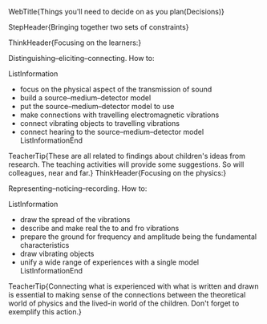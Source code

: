 WebTitle{Things you&apos;ll need to decide on as you plan(Decisions)}

StepHeader{Bringing together two sets of constraints}

ThinkHeader{Focusing on the learners:}

Distinguishing&ndash;eliciting&ndash;connecting. How to:

ListInformation
- focus on the physical aspect of the transmission of sound
- build a source&ndash;medium&ndash;detector model
- put the source&ndash;medium&ndash;detector model to use
- make connections with travelling electromagnetic vibrations
- connect vibrating objects to travelling vibrations
- connect hearing to the source&ndash;medium&ndash;detector model
ListInformationEnd

TeacherTip{These are all related to findings about children's ideas from research. The teaching activities will provide some suggestions. So will colleagues, near and far.}
ThinkHeader{Focusing on the physics:}

Representing&ndash;noticing&ndash;recording. How to:

ListInformation
- draw the spread of the vibrations
- describe and make real the to and fro vibrations
- prepare the ground for frequency and amplitude being the fundamental characteristics
- draw vibrating objects
- unify a wide range of experiences with a single model
ListInformationEnd

TeacherTip{Connecting what is experienced with what is written and drawn is essential to making sense of the connections between the theoretical world of physics and the lived-in world of the children. Don't forget to exemplify this action.}

